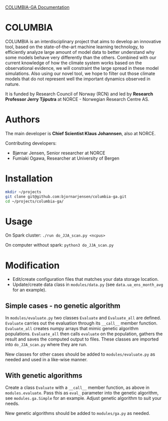 [COLUMBIA-GA Documentation](https://columbia-ga.readthedocs.io)

# COLUMBIA

COLUMBIA is an interdisciplinary project that aims to develop an innovative tool, based on the state-of-the-art machine learning technology, to efficiently analyze large amount of model data to better understand
why some models behave very differently than the others. Combined with our current knowledge of how the climate system works based on the observational evidence, we will constraint the large spread in these model simulations. Also using our novel tool, we hope to filter out those climate models that do not represent well the important dynamics observed in nature.

It is funded by Research Council of Norway (RCN) and led by **Research Professor Jerry Tjiputra** at NORCE - Norwegian Research Centre AS.

# Authors

The main developer is **Chief Scientist Klaus Johannsen**, also at NORCE. 

Contributing developers:

- Bjørnar Jensen, Senior researcher at NORCE
- Fumiaki Ogawa, Researcher at University of Bergen

# Installation

```bash
mkdir ~/projects
git clone git@github.com:bjornarjensen/columbia-ga.git
cd ~/projects/columbia-ga/
```

# Usage

On Spark cluster:
```./run do_JJA_scan.py <ncpus>```

On computer without spark:
```python3 do_JJA_scan.py```


# Modification

- Edit/create configuration files that matches your data storage location.
- Update/create data class in `modules/data.py` (see `data.ua_ens_month_avg` for an example).

## Simple cases - no genetic algorithm

In `modules/evaluate.py` two classes `Evaluate` and `Evaluate_all` are defined. `Evaluate` carries out the evaluation through its `__call__` member function. `Evaluate_all` creates numpy arrays that mimic genetic algorithm populations. `Evaluate_all` then calls `evaluate` on the population, gathers the result and saves the computed output to files. These classes are imported
into `do_JJA_scan.py` where they are run.

New classes for other cases should be added to `modules/evaluate.py` as needed
and used in a like-wise manner.

## With genetic algorithms

Create a class `Evaluate` with a `__call__` member function, as above in 
`modules.evaluate`. Pass this as `eval_` parameter into the genetic algorithm, see `modules.ga.Simple` for an example. Adjust genetic algorithm to suit your needs.

New genetic algorithms should be added to `modules/ga.py` as needed.



